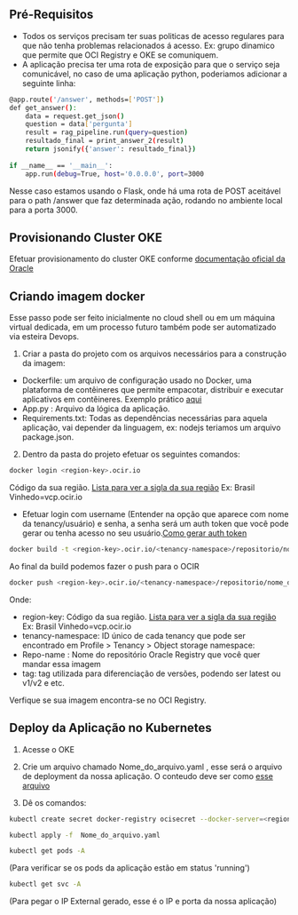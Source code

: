 ## Pré-Requisitos
- Todos os serviços precisam ter suas politicas de acesso regulares para que não tenha problemas relacionados á acesso. Ex: grupo dinamico que permite que OCI Registry e OKE se comuniquem.
- A aplicação precisa ter uma rota de exposição para que o serviço seja comunicável, no caso de uma aplicação python, poderiamos adicionar a seguinte linha:
```bash
@app.route('/answer', methods=['POST'])
def get_answer():
    data = request.get_json()
    question = data['pergunta']
    result = rag_pipeline.run(query=question)
    resultado_final = print_answer_2(result)
    return jsonify({'answer': resultado_final})
    
if __name__ == '__main__':
    app.run(debug=True, host='0.0.0.0', port=3000
```
Nesse caso estamos usando o Flask, onde há uma rota de POST aceitável para o path /answer que faz determinada ação, rodando no ambiente local para a porta 3000.

## Provisionando Cluster OKE
Efetuar provisionamento do cluster OKE conforme [documentação oficial da Oracle](https://docs.oracle.com/en-us/iaas/Content/ContEng/Tasks/contengcreatingclusterusingoke_topic-Using_the_Console_to_create_a_Quick_Cluster_with_Default_Settings.htm#create-quick-cluster)

## Criando imagem docker

Esse passo pode ser feito inicialmente no cloud shell ou em um máquina virtual dedicada, em um processo futuro também pode ser automatizado via esteira Devops.

1. Criar a pasta do projeto com os arquivos necessários para a construção da imagem:

- Dockerfile: um arquivo de configuração usado no Docker, uma plataforma de contêineres que permite empacotar, distribuir e executar aplicativos em contêineres. Exemplo prático  [aqui](https://github.com/AndressaSiqueira/Laboratorios/blob/main/Aplica%C3%A7%C3%A3oemOKE/Dockerfile.txt)
- App.py : Arquivo da lógica da aplicação.
- Requirements.txt: Todas as dependências necessárias para aquela aplicação, vai depender da linguagem, ex: nodejs teriamos um arquivo package.json.

2. Dentro da pasta do projeto efetuar os seguintes comandos:
```bash
docker login <region-key>.ocir.io
```
Código da sua região. [Lista para ver a sigla da sua região](https://docs.oracle.com/pt-br/iaas/Content/General/Concepts/regions.htm) Ex: Brasil Vinhedo=vcp.ocir.io
- Efetuar login com username (Entender na opção que aparece com nome da tenancy/usuário) e senha, a senha será um auth token que você pode gerar ou tenha acesso no seu usuário.[Como gerar auth token](https://docs.oracle.com/en-us/iaas/Content/Registry/Tasks/registrygettingauthtoken.htm)

```bash
docker build -t <region-key>.ocir.io/<tenancy-namespace>/repositorio/nome_da_imagem .
```
Ao final da build podemos fazer o push para o OCIR

```bash
docker push <region-key>.ocir.io/<tenancy-namespace>/repositorio/nome_da_imagem
```

Onde:
- region-key: Código da sua região. [Lista para ver a sigla da sua região](https://docs.oracle.com/pt-br/iaas/Content/General/Concepts/regions.htm) Ex: Brasil Vinhedo=vcp.ocir.io
- tenancy-namespace: ID único de cada tenancy que pode ser encontrado em Profile > Tenancy > Object storage namespace:
- Repo-name : Nome do repositório Oracle Registry que você quer mandar essa imagem
- tag: tag utilizada para diferenciação de versões, podendo ser latest ou v1/v2 e etc.

Verfique se sua imagem encontra-se no OCI Registry.

## Deploy da Aplicação no Kubernetes

1. Acesse o OKE 
2. Crie um arquivo chamado Nome_do_arquivo.yaml , esse será o arquivo de deployment da nossa aplicação. 
O conteudo deve ser como [esse arquivo](https://github.com/AndressaSiqueira/Laboratorios/blob/main/Aplica%C3%A7%C3%A3oemOKE/manifesto_oke.yaml)

3. Dê os comandos:
```bash
kubectl create secret docker-registry ocisecret --docker-server=<region-key>.ocir.io --docker-username='<tenancy-namespace>/<oci-username>' --docker-password='<oci-auth-token>' --docker-email='<email-address>'
```
```bash
kubectl apply -f  Nome_do_arquivo.yaml
```
```bash
kubectl get pods -A 
```
(Para verificar se os pods da aplicação estão em status 'running')
```bash
kubectl get svc -A 
```
(Para pegar o IP External gerado, esse é o IP e porta da nossa aplicação)

